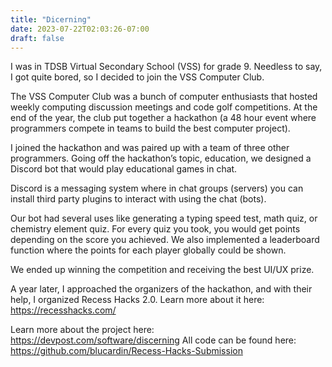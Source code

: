 ```yaml
---
title: "Dicerning"
date: 2023-07-22T02:03:26-07:00
draft: false
---
```


I was in TDSB Virtual Secondary School (VSS) for grade 9. Needless to say, I got quite bored, so I decided to join the VSS Computer Club. 

The VSS Computer Club was a bunch of computer enthusiasts that hosted weekly computing discussion meetings and code golf competitions. At the end of the year, the club put together a hackathon (a 48 hour event where programmers compete in teams to build the best computer project). 

I joined the hackathon and was paired up with a team of three other programmers. Going off the hackathon’s topic, education, we designed a Discord bot that would play educational games in chat.

Discord is a messaging system where in chat groups (servers) you can install third party plugins to interact with using the chat (bots). 

Our bot had several uses like generating a typing speed test, math quiz, or chemistry element quiz. For every quiz you took, you would get points depending on the score you achieved. We also implemented a leaderboard function where the points for each player globally could be shown. 

We ended up winning the competition and receiving the best UI/UX prize.

A year later, I approached the organizers of the hackathon, and with their help, I organized Recess Hacks 2.0. Learn more about it here: https://recesshacks.com/

Learn more about the project here: https://devpost.com/software/discerning
All code can be found here: https://github.com/blucardin/Recess-Hacks-Submission 
